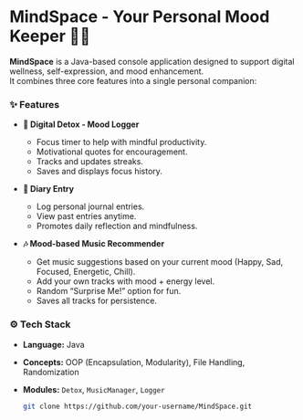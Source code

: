 # MindSpace - Your Personal Mood Keeper 🌱🎶

**MindSpace** is a Java-based console application designed to support digital wellness, self-expression, and mood enhancement.  
It combines three core features into a single personal companion:

### ✨ Features
- **🧘 Digital Detox - Mood Logger**
  - Focus timer to help with mindful productivity.
  - Motivational quotes for encouragement.
  - Tracks and updates streaks.
  - Saves and displays focus history.

- **📓 Diary Entry**
  - Log personal journal entries.
  - View past entries anytime.
  - Promotes daily reflection and mindfulness.

- **🎶 Mood-based Music Recommender**
  - Get music suggestions based on your current mood (Happy, Sad, Focused, Energetic, Chill).
  - Add your own tracks with mood + energy level.
  - Random “Surprise Me!” option for fun.
  - Saves all tracks for persistence.

### ⚙️ Tech Stack
- **Language:** Java
- **Concepts:** OOP (Encapsulation, Modularity), File Handling, Randomization
- **Modules:** `Detox`, `MusicManager`, `Logger`

   ```bash
   git clone https://github.com/your-username/MindSpace.git
